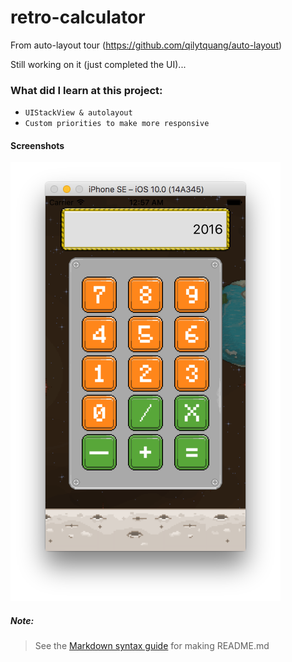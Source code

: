 # retro-calculator
From auto-layout tour (https://github.com/qilytquang/auto-layout)

Still working on it (just completed the UI)...

### What did I learn at this project:
* `UIStackView & autolayout`
* `Custom priorities to make more responsive`

#### Screenshots
[id1]: /screenshot1.png "Screenshot 1 of RetroCalculator"
![Screenshot 1][id1]

##### Note:
> See the [Markdown syntax guide](https://confluence.atlassian.com/bitbucketserver/markdown-syntax-guide-776639995.html)
> for making README.md
